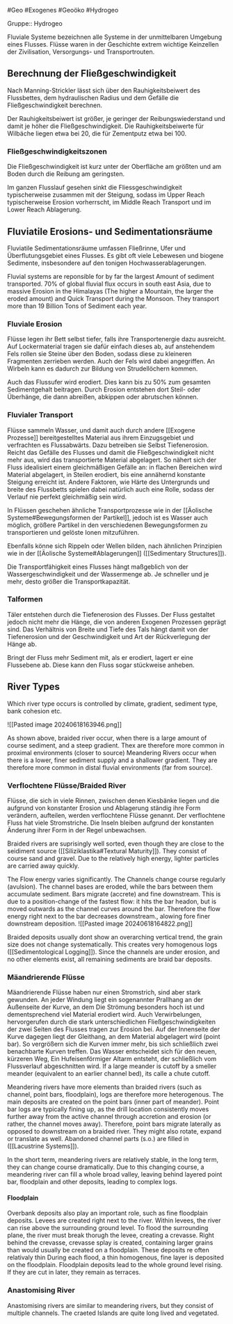#Geo #Exogenes #Geoöko #Hydrogeo 

Gruppe:: Hydrogeo

Fluviale Systeme bezeichnen alle Systeme in der unmittelbaren Umgebung eines Flusses. Flüsse waren in der Geschichte extrem wichtige Keinzellen der Zivilisation, Versorgungs- und Transportrouten.

## Berechnung der Fließgeschwindigkeit

Nach Manning-Strickler lässt sich über den Rauhigkeitsbeiwert des Flussbettes, dem hydraulischen Radius und dem Gefälle die Fließgeschwindigkeit berechnen.

Der Rauhigkeitsbeiwert ist größer, je geringer der Reibungswiederstand und damit je höher die Fließgeschwindigkeit. Die Rauhigkeitsbeiwerte für Wilbäche liegen etwa bei 20, die für Zementputz etwa bei 100.

### Fließgeschwindigkeitszonen

Die Fließgeschwindigkeit ist kurz unter der Oberfläche am größten und am Boden durch die Reibung am geringsten.

Im ganzen Flusslauf gesehen sinkt die Fliessgeschwindigkeit typischerweise zusammen mit der Steigung, sodass im Upper Reach typischerweise Erosion vorherrscht, im Middle Reach Transport und im Lower Reach Ablagerung.

## Fluviatile Erosions- und Sedimentationsräume

Fluviatile Sedimentationsräume umfassen Fließrinne, Ufer und Überflutungsgebiet eines Flusses. Es gibt oft viele Lebewesen und biogene Sedimente, insbesondere auf den tonigen Hochwasserablagerungen.

Fluvial systems are reponsible for by far the largest Amount of sediment transported. 70% of global fluvial flux occurs in south east Asia, due to massive Erosion in the Himalayas (The higher a Mountain, the larger the eroded amount) and Quick Transport during the Monsoon. They transport more than 19 Billion Tons of Sediment each year.

### Fluviale Erosion

Flüsse legen ihr Bett selbst tiefer, falls ihre Transportenergie dazu ausreicht.
Auf Lockermaterial tragen sie dafür einfach dieses ab, auf anstehendem Fels rollen sie Steine über den Boden, sodass diese zu kleineren Fragmenten zerrieben werden. Auch der Fels wird dabei angegriffen. An Wirbeln kann es dadurch zur Bildung von Strudellöchern kommen.

Auch das Flussufer wird erodiert. Dies kann bis zu 50% zum gesamten Sedimentgehalt beitragen. Durch Erosion entstehen dort Steil- oder Überhänge, die dann abreißen, abkippen oder abrutschen können. 

### Fluvialer Transport

Flüsse sammeln Wasser, und damit auch durch andere [[Exogene Prozesse]] bereitgestelltes Material aus ihrem Einzugsgebiet und verfrachten es Flussabwärts. Dazu betreiben sie Selbst Tiefenerosion. Reicht das Gefälle des Flusses und damit die Fließgeschwindigkeit nicht mehr aus, wird das transportierte Material abgelagert. So nähert sich der Fluss idealisiert einem gleichmäßigen Gefälle an: in flachen Bereichen wird Material abgelagert, in Steilen erodiert, bis eine annähernd konstante Steigung erreicht ist. Andere Faktoren, wie Härte des Untergrunds und breite des Flussbetts spielen dabei natürlich auch eine Rolle, sodass der Verlauf nie perfekt gleichmäßig sein wird.

In Flüssen geschehen ähnliche Transportprozesse wie in der [[Äolische Systeme#Bewegungsformen der Partikel]], jedoch ist es Wasser auch möglich, größere Partikel in den verschiedenen Bewegungsformen zu transportieren und gelöste Ionen mitzuführen.

Ebenfalls könne sich Rippeln oder Wellen bilden, nach ähnlichen Prinzipien wie in der [[Äolische Systeme#Ablagerungen]] ([[Sedimentary Structures]]).

Die Transportfähigkeit eines Flusses hängt maßgeblich von der Wassergeschwindigkeit und der Wassermenge ab. Je schneller und je mehr, desto größer die Transportkapazität. 

### Talformen

Täler entstehen durch die Tiefenerosion des Flusses. Der Fluss gestaltet jedoch nicht mehr die Hänge, die von anderen Exogenen Prozessen geprägt sind. Das Verhältnis von Breite und Tiefe des Tals hängt damit von der Tiefenerosion und der Geschwindigkeit und Art der Rückverlegung der Hänge ab.

Bringt der Fluss mehr Sediment mit, als er erodiert, lagert er eine Flussebene ab. Diese kann den Fluss sogar stückweise anheben. 

## River Types

Which river type occurs is controlled by climate, gradient, sediment type, bank cohesion etc.

![[Pasted image 20240618163946.png]]

As shown above, braided river occur, when there is a large amount of course sediment, and a steep gradient. Thex are therefore more common in proximal environments (closer to source) Meandering Rivers occur when there is a lower, finer sediment supply and a shallower gradient. They are therefore more common in distal fluvial environments (far from source).

### Verflochtene Flüsse/Braided River

Flüsse, die sich in viele Rinnen, zwischen denen Kiesbänke liegen und die aufgrund von konstanter Erosion und Ablagerung ständig ihre Form verändern, aufteilen, werden verflochtene Flüsse genannt. Der verflochtene Fluss hat viele Stromstriche. Die Inseln bleiben aufgrund der konstanten Änderung ihrer Form in der Regel unbewachsen.

Braided rivers are suprisingly well sorted, even though they are close to the seidiment source ([[Siliziklastika#Textural Maturity]]). They consist of course sand and gravel. Due to the relatively high energy, lighter particles are carried away quickly.

The Flow energy varies significantly. The Channels change course regularly (avulsion). The channel bases are eroded, while the bars between them accumulate sediment. Bars migrate (accrete) and fine downstream. This is due to a position-change of the fastest flow: it hits the bar headon, but is moved outwards as the channel curves around the bar. Therefore the flow energy right next to the bar decreases downstream., alowing fore finer downstream deposition.
![[Pasted image 20240618164822.png]]

Braided deposits usually dont show an overarching vertical trend, the grain size does not change systematically. This creates very homogenous logs ([[Sedimentological Logging]]). Since the channels are under erosion, and no other elements exist, all remaining sediments are braid bar deposits.

### Mäandrierende Flüsse

Mäandrierende Flüsse haben nur einen Stromstrich, sind aber stark gewunden. An jeder Windung liegt ein sogenannter Prallhang an der Außenseite der Kurve, an dem Die Strömung besonders hoch ist und dementsprechend viel Material erodiert wird. Auch Verwirbelungen, hervorgerufen durch die stark unterschiedlichen Fließgeschwindigkeiten der zwei Seiten des Flusses tragen zur Erosion bei. Auf der Innenseite der Kurve dagegen liegt der Gleithang, an dem Material abgelagert wird (point bar). So vergrößern sich die Kurven immer mehr, bis sich schließlich zwei benachbarte Kurven treffen. Das Wasser entscheidet sich für den neuen, kürzeren Weg, Ein Hufeisenförmiger Altarm entsteht, der schließlich vom Flussverlauf abgeschnitten wird. If a large meander is cutoff by a smeller meander (equivalent to an earlier channel bed), its calle a chute cutoff. 

Meandering rivers have more elements than braided rivers (such as channel, point bars, floodplain), logs are therefore more heterogenous. The main deposits are created on the point bars (inner part of meander). Point bar logs are typically fining up, as the drill location consistently moves further away from the active channel through accretion and erosion (or rather, the channel moves away). Therefore, point bars migrate laterally as opposed to downstream on a braided river. They might also rotate, expand or translate as well. Abandoned channel parts (s.o.) are filled in ([[Lacustrine Systems]]).

In the short term, meandering rivers are relatively stable, in the long term, they can change course dramatically. Due to this changing course, a meandering river can fill a whole broad valley, leaving behind layered point bar, floodplain and other deposits, leading to complex logs.

#### Floodplain 

Overbank deposits also play an important role, such as fine floodplain deposits. Levees are created right next to the river. Within levees, the river can rise above the surrounding ground level. To flood the surrounding plane, the river must break thorugh the levee, creating a crevasse. Right behind the crevasse, crevasse splay is created, containing larger grains than would usually be created on a floodplain. These deposits re often relativaly thin
During each flood, a thin homogenous, fine layer is deposited on the floodplain. Floodplain deposits lead to the whole ground level rising. If they are cut in later, they remain as terraces.

### Anastomising River

Anastomising rivers are similar to meandering rivers, but they consist of multiple channels. The craeted Islands are quite long lived and vegetated.
